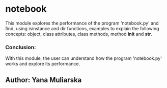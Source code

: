 # notebook
This module explores the performance of the program 'notebook.py' and find, using isinstance and dir functions,
examples to explain the following concepts: object, class attributes, class methods, method __init__ and __str__.

### Conclusion:
With this module, the user can understand how the program 'notebook.py' works and explore its performance.

## Author: Yana Muliarska
